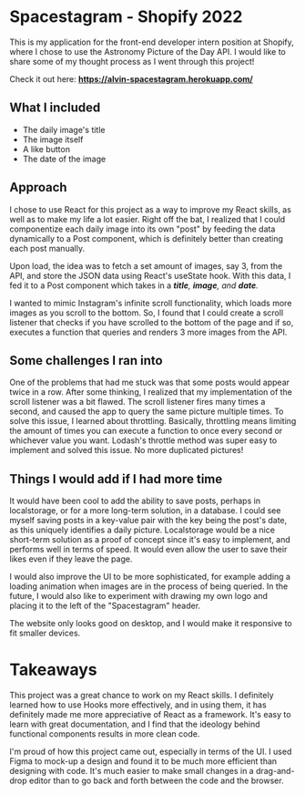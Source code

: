 # Spacestagram - Shopify 2022

This is my application for the front-end developer intern position at Shopify, where I chose to use the Astronomy Picture of the Day API. I would like to share some of my thought process as I went through this project!

Check it out here: **https://alvin-spacestagram.herokuapp.com/**

## What I included

- The daily image's title
- The image itself
- A like button
- The date of the image

## Approach

I chose to use React for this project as a way to improve my React skills, as well as to make my life a lot easier. Right off the bat, I realized that I could componentize each daily image into its own "post" by feeding the data dynamically to a Post component, which is definitely better than creating each post manually.

Upon load, the idea was to fetch a set amount of images, say 3, from the API, and store the JSON data using React's useState hook. With this data, I fed it to a Post component which takes in a _**title**, **image**, and **date**._

I wanted to mimic Instagram's infinite scroll functionality, which loads more images as you scroll to the bottom. So, I found that I could create a scroll listener that checks if you have scrolled to the bottom of the page and if so, executes a function that queries and renders 3 more images from the API.

## Some challenges I ran into

One of the problems that had me stuck was that some posts would appear twice in a row. After some thinking, I realized that my implementation of the scroll listener was a bit flawed. The scroll listener fires many times a second, and caused the app to query the same picture multiple times. To solve this issue, I learned about throttling. Basically, throttling means limiting the amount of times you can execute a function to once every second or whichever value you want. Lodash's throttle method was super easy to implement and solved this issue. No more duplicated pictures!

## Things I would add if I had more time

It would have been cool to add the ability to save posts, perhaps in localstorage, or for a more long-term solution, in a database. I could see myself saving posts in a key-value pair with the key being the post's date, as this uniquely identifies a daily picture. Localstorage would be a nice short-term solution as a proof of concept since it's easy to implement, and performs well in terms of speed. It would even allow the user to save their likes even if they leave the page.

I would also improve the UI to be more sophisticated, for example adding a loading animation when images are in the process of being queried.
In the future, I would also like to experiment with drawing my own logo and placing it to the left of the "Spacestagram" header.

The website only looks good on desktop, and I would make it responsive to fit smaller devices.

# Takeaways

This project was a great chance to work on my React skills. I definitely learned how to use Hooks more effectively, and in using them, it has definitely made me more appreciative of React as a framework. It's easy to learn with great documentation, and I find that the ideology behind functional components results in more clean code.

I'm proud of how this project came out, especially in terms of the UI. I used Figma to mock-up a design and found it to be much more efficient than designing with code. It's much easier to make small changes in a drag-and-drop editor than to go back and forth between the code and the browser.

